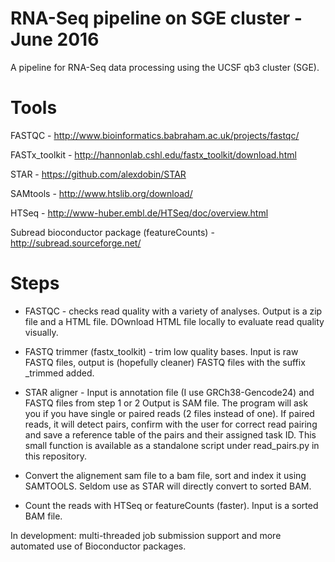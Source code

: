 # RNA-Seq pipeline on SGE cluster - June 2016

A pipeline for RNA-Seq data processing using the UCSF qb3 cluster (SGE). 

# Tools
FASTQC - http://www.bioinformatics.babraham.ac.uk/projects/fastqc/

FASTx_toolkit - http://hannonlab.cshl.edu/fastx_toolkit/download.html

STAR - https://github.com/alexdobin/STAR

SAMtools - http://www.htslib.org/download/

HTSeq - http://www-huber.embl.de/HTSeq/doc/overview.html

Subread bioconductor package (featureCounts) - http://subread.sourceforge.net/ 

# Steps

* FASTQC - checks read quality with a variety of analyses. Output is a zip file and a HTML file. DOwnload HTML file locally to evaluate read quality visually.

* FASTQ trimmer (fastx_toolkit) - trim low quality bases. Input is raw FASTQ files, output is (hopefully cleaner) FASTQ files with the suffix _trimmed added.

* STAR aligner - Input is annotation file (I use GRCh38-Gencode24) and FASTQ files from step 1 or 2 Output is SAM file. The program will ask you if you have single or paired reads (2 files instead of one). If paired reads, it will detect pairs, confirm with the user for correct read pairing and save a reference table of the pairs and their assigned task ID. This small function is available as a standalone script under read_pairs.py in this repository.

* Convert the alignement sam file to a bam file, sort and index it using SAMTOOLS. Seldom use as STAR will directly convert to sorted BAM.

* Count the reads with HTSeq or featureCounts (faster). Input is a sorted BAM file.


In development: multi-threaded job submission support and more automated use of Bioconductor packages.

